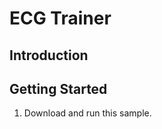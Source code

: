 ECG Trainer
=====================================


Introduction
------------



Getting Started
---------------

1. Download and run this sample.


